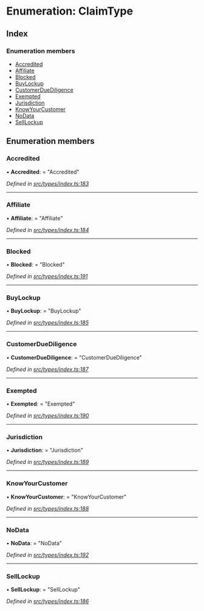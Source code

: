 # Enumeration: ClaimType

## Index

### Enumeration members

* [Accredited](types.claimtype.md#accredited)
* [Affiliate](types.claimtype.md#affiliate)
* [Blocked](types.claimtype.md#blocked)
* [BuyLockup](types.claimtype.md#buylockup)
* [CustomerDueDiligence](types.claimtype.md#customerduediligence)
* [Exempted](types.claimtype.md#exempted)
* [Jurisdiction](types.claimtype.md#jurisdiction)
* [KnowYourCustomer](types.claimtype.md#knowyourcustomer)
* [NoData](types.claimtype.md#nodata)
* [SellLockup](types.claimtype.md#selllockup)

## Enumeration members

###  Accredited

• **Accredited**: = "Accredited"

*Defined in [src/types/index.ts:183](https://github.com/PolymathNetwork/polymesh-sdk/blob/73feada/src/types/index.ts#L183)*

___

###  Affiliate

• **Affiliate**: = "Affiliate"

*Defined in [src/types/index.ts:184](https://github.com/PolymathNetwork/polymesh-sdk/blob/73feada/src/types/index.ts#L184)*

___

###  Blocked

• **Blocked**: = "Blocked"

*Defined in [src/types/index.ts:191](https://github.com/PolymathNetwork/polymesh-sdk/blob/73feada/src/types/index.ts#L191)*

___

###  BuyLockup

• **BuyLockup**: = "BuyLockup"

*Defined in [src/types/index.ts:185](https://github.com/PolymathNetwork/polymesh-sdk/blob/73feada/src/types/index.ts#L185)*

___

###  CustomerDueDiligence

• **CustomerDueDiligence**: = "CustomerDueDiligence"

*Defined in [src/types/index.ts:187](https://github.com/PolymathNetwork/polymesh-sdk/blob/73feada/src/types/index.ts#L187)*

___

###  Exempted

• **Exempted**: = "Exempted"

*Defined in [src/types/index.ts:190](https://github.com/PolymathNetwork/polymesh-sdk/blob/73feada/src/types/index.ts#L190)*

___

###  Jurisdiction

• **Jurisdiction**: = "Jurisdiction"

*Defined in [src/types/index.ts:189](https://github.com/PolymathNetwork/polymesh-sdk/blob/73feada/src/types/index.ts#L189)*

___

###  KnowYourCustomer

• **KnowYourCustomer**: = "KnowYourCustomer"

*Defined in [src/types/index.ts:188](https://github.com/PolymathNetwork/polymesh-sdk/blob/73feada/src/types/index.ts#L188)*

___

###  NoData

• **NoData**: = "NoData"

*Defined in [src/types/index.ts:192](https://github.com/PolymathNetwork/polymesh-sdk/blob/73feada/src/types/index.ts#L192)*

___

###  SellLockup

• **SellLockup**: = "SellLockup"

*Defined in [src/types/index.ts:186](https://github.com/PolymathNetwork/polymesh-sdk/blob/73feada/src/types/index.ts#L186)*
